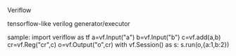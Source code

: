 Veriflow

tensorflow-like verilog generator/executor

sample:
    	import veriflow as tf
	a=vf.Input("a")
	b=vf.Input("b")
	c=vf.add(a,b)
	cr=vf.Reg("cr",c)
	o=vf.Output("o",cr)
	with vf.Session() as s:
	     s.run(o,{a:1,b:2})

